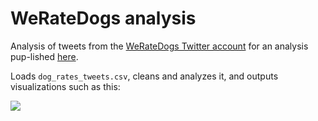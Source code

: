 # WeRateDogs analysis

Analysis of tweets from the [WeRateDogs Twitter account](https://twitter.com/dog_rates) for an analysis pup-lished [here](http://dhmontgomery.com/2017/03/weratedogs-analysis/).

Loads `dog_rates_tweets.csv`, cleans and analyzes it, and outputs visualizations such as this:

![](https://raw.githubusercontent.com/dhmontgomery/personal-work/master/dogrates/dogrates1.png)
